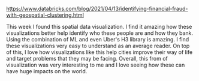 https://www.databricks.com/blog/2021/04/13/identifying-financial-fraud-with-geospatial-clustering.html

This week I found this spatial data visualization. I find it amazing how these visualizations better help identify who these people are and how they bank. Using the combination of ML and even Uber's H3 
library is amazing. I find these visualizations very easy to understand as an average reader. On top of this, I love how visualizations like this help cities improve their way of life and target problems
that they may be facing. Overall, this from of visualization was very interesting to me and I love seeing how these can have huge impacts on the world.
